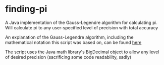 # finding-pi
A Java implementation of the Gauss-Legendre algorithm for calculating pi. 
Will calculate pi to any user-specified level of precision with total accuracy


An explanation of the Gauss-Legendre algorithm, 
including the mathematical notation this script was based on,
can be found [here](https://en.wikipedia.org/wiki/Gauss%E2%80%93Legendre_algorithm#Algorithm "Wikipedia")

The script uses the Java math library's BigDecimal object to allow any level of desired precision 
(sacrificing some code readability, sadly)
